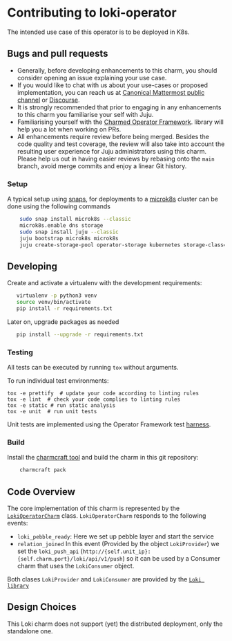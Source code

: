 # Contributing to loki-operator

The intended use case of this operator is to be deployed in K8s.

## Bugs and pull requests
- Generally, before developing enhancements to this charm, you should consider
  opening an issue explaining your use case.
- If you would like to chat with us about your use-cases or proposed
  implementation, you can reach us at
  [Canonical Mattermost public channel](https://chat.charmhub.io/charmhub/channels/charm-dev)
  or [Discourse](https://discourse.charmhub.io/).
- It is strongly recommended that prior to engaging in any enhancements
  to this charm you familiarise your self with Juju.
- Familiarising yourself with the
  [Charmed Operator Framework](https://juju.is/docs/sdk).
  library will help you a lot when working on PRs.
- All enhancements require review before being merged. Besides the
  code quality and test coverage, the review will also take into
  account the resulting user experience for Juju administrators using
  this charm. Please help us out in having easier reviews by rebasing
  onto the `main` branch, avoid merge commits and enjoy a linear Git
  history.


### Setup

A typical setup using [snaps](https://snapcraft.io/), for deployments to a [microk8s](https://microk8s.io/) cluster can be done using the following commands

```bash
    sudo snap install microk8s --classic
    microk8s.enable dns storage
    sudo snap install juju --classic
    juju bootstrap microk8s microk8s
    juju create-storage-pool operator-storage kubernetes storage-class=microk8s-hostpath
```


## Developing

Create and activate a virtualenv with the development requirements:

```bash
   virtualenv -p python3 venv
   source venv/bin/activate
   pip install -r requirements.txt
```


Later on, upgrade packages as needed

```bash
   pip install --upgrade -r requirements.txt
```


### Testing
All tests can be executed by running `tox` without arguments.

To run individual test environments:

```shell
tox -e prettify  # update your code according to linting rules
tox -e lint  # check your code complies to linting rules
tox -e static # run static analysis
tox -e unit  # run unit tests
```

Unit tests are implemented using the Operator Framework test [harness](https://ops.readthedocs.io/en/latest/#module-ops.testing).

### Build

Install the [charmcraft tool](https://juju.is/docs/sdk/setting-up-charmcraft) and build the charm in this git repository:

```bash
    charmcraft pack
```

## Code Overview

The core implementation of this charm is represented by the [`LokiOperatorCharm`](src/charm.py) class.
`LokiOperatorCharm` responds to the following events:

- `loki_pebble_ready`: Here we set up pebble layer and start the service
- `relation_joined` In this event (Provided by the object `LokiProvider`) we set the `loki_push_api` (`http://{self.unit_ip}:{self.charm.port}/loki/api/v1/push`) so it can be used by a Consumer charm that uses the `LokiConsumer` object.

Both clases `LokiProvider` and `LokiConsumer` are provided by the [`Loki library`](lib/charms/loki_k8s/v0/loki.py)


## Design Choices

This Loki charm does not support (yet) the distributed deployment, only the standalone one.
